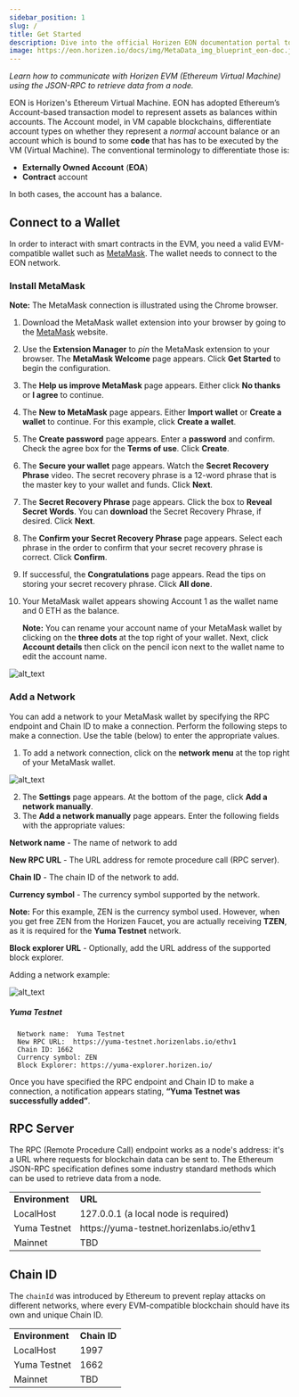 ```yaml
---
sidebar_position: 1
slug: /
title: Get Started
description: Dive into the official Horizen EON documentation portal to learn how to communicate, interact, and build on Horizen’s EVM sidechain.
image: https://eon.horizen.io/docs/img/MetaData_img_blueprint_eon-doc.jpg
---
```


<head>
  <title>Horizen EON Documentation</title>
</head>


_Learn how to communicate with Horizen EVM (Ethereum Virtual Machine) using the JSON-RPC to retrieve data from a node._

EON is Horizen's Ethereum Virtual Machine. EON has adopted Ethereum’s Account-based transaction model to represent assets as balances within accounts. The Account model, in VM capable blockchains, differentiate account types on whether they represent a _normal_ account balance or an account which is bound to some **code** that has has to be executed by the VM (Virtual Machine). The conventional terminology to differentiate those is: 
- **Externally Owned Account** (**EOA**) 
- **Contract** account

In both cases, the account has a balance.


## Connect to a Wallet

In order to interact with smart contracts in the EVM, you need a valid EVM-compatible wallet such as [MetaMask](https://metamask.io/). The wallet needs to connect to the EON network.


### Install MetaMask

**Note:** The MetaMask connection is illustrated using the Chrome browser.



1. Download the MetaMask wallet extension into your browser by going to the [MetaMask](https://metamask.io/download/) website.
2. Use the **Extension Manager** to _pin_ the MetaMask extension to your browser. The **MetaMask Welcome** page appears. Click **Get Started** to begin the configuration.
3. The **Help us improve MetaMask** page appears. Either click **No thanks** or **I agree** to continue.
4. The **New to MetaMask** page appears. Either **Import wallet** or **Create a wallet** to continue. For this example, click **Create a wallet**.
5. The **Create password** page appears. Enter a **password** and confirm. Check the agree box for the **Terms of use**. Click **Create**.
6. The **Secure your wallet** page appears. Watch the **Secret Recovery Phrase** video. The secret recovery phrase is a 12-word phrase that is the master key to your wallet and funds. Click **Next**.
7. The **Secret Recovery Phrase** page appears. Click the box to **Reveal Secret Words**. You can **download** the Secret Recovery Phrase, if desired. Click **Next**.
8. The **Confirm your Secret Recovery Phrase** page appears. Select each phrase in the order to confirm that your secret recovery phrase is correct. Click **Confirm**.
9. If successful, the **Congratulations** page appears. Read the tips on storing your secret recovery phrase. Click **All done**.
10. Your MetaMask wallet appears showing Account 1 as the wallet name and 0 ETH as the balance.

    **Note:** You can rename your account name of your MetaMask wallet by clicking on the **three dots** at the top right of your wallet. Next, click **Account details** then click on the pencil icon next to the wallet name to edit the account name. 



![alt_text](/img/docs/get-started/metamask-acct-details.png)



### Add a Network

You can add a network to your MetaMask wallet by specifying the RPC endpoint and Chain ID to make a connection. Perform the following steps to make a connection.  Use the table (below) to enter the appropriate values.



1. To add a network connection, click on the **network menu** at the top right of your MetaMask wallet.

        

![alt_text](/img/docs/get-started/metamask-networks-dd.png)



2. The **Settings** page appears. At the bottom of the page, click **Add a network manually**.
3. The **Add a network manually** page appears. Enter the following fields with the appropriate values:

  **Network name** - The name of network to add

  **New RPC URL** - The URL address for remote procedure call (RPC server).

  **Chain ID** - The chain ID of the network to add.

  **Currency  symbol** - The currency symbol supported by the network. 

  **Note:** For this example, ZEN is the currency symbol used. However, when you get free ZEN from the Horizen Faucet, you are actually receiving **TZEN**, as it is required for the **Yuma Testnet** network.

  **Block explorer URL** - Optionally, add the URL address of the supported block explorer.


Adding a network example:



![alt_text](/img/docs/get-started/metamask-add-network2.png)



##### Yuma Testnet

      Network name:  Yuma Testnet
      New RPC URL:  https://yuma-testnet.horizenlabs.io/ethv1
      Chain ID: 1662 
      Currency symbol: ZEN
      Block Explorer: https://yuma-explorer.horizen.io/

Once you have specified the RPC endpoint and Chain ID to make a connection, a notification appears stating, **“Yuma Testnet was successfully added”**.



## RPC Server

The RPC (Remote Procedure Call) endpoint works as a node's address: it's a URL where requests for blockchain data can be sent to. The Ethereum JSON-RPC specification defines some industry standard methods which can be used to retrieve data from a node.


<table>
  <tr>
   <td><strong>Environment</strong>
   </td>
   <td><strong>URL</strong>
   </td>
  </tr>
  <tr>
   <td>LocalHost
   </td>
   <td>127.0.0.1 (a local node is required)
   </td>
  </tr>
  <tr>
   <td>Yuma Testnet
   </td>
   <td>https://yuma-testnet.horizenlabs.io/ethv1
   </td>
  </tr>
  <tr>
   <td>Mainnet
   </td>
   <td>TBD
   </td>
  </tr>
</table>



## Chain ID

The `chainId` was introduced by Ethereum to prevent replay attacks on different networks, where every EVM-compatible blockchain should have its own and unique Chain ID.


<table>
  <tr>
   <td><strong>Environment</strong>
   </td>
   <td><strong>Chain ID</strong>
   </td>
  </tr>
  <tr>
   <td>LocalHost
   </td>
   <td>1997
   </td>
  </tr>
  <tr>
   <td>Yuma Testnet
   </td>
   <td>1662
   </td>
  </tr>
  <tr>
   <td>Mainnet
   </td>
   <td>TBD
   </td>
  </tr>
</table>
